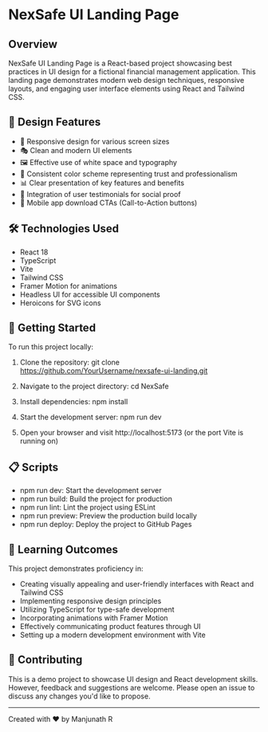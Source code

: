 # NexSafe UI Landing Page

## Overview

NexSafe UI Landing Page is a React-based project showcasing best practices in UI design for a fictional financial management application. This landing page demonstrates modern web design techniques, responsive layouts, and engaging user interface elements using React and Tailwind CSS.

## 🎨 Design Features

* 📱 Responsive design for various screen sizes
* 🎭 Clean and modern UI elements
* 🖼️ Effective use of white space and typography
* 🌈 Consistent color scheme representing trust and professionalism
* 📊 Clear presentation of key features and benefits
* 👥 Integration of user testimonials for social proof
* 📱 Mobile app download CTAs (Call-to-Action buttons)

## 🛠️ Technologies Used

* React 18
* TypeScript
* Vite
* Tailwind CSS
* Framer Motion for animations
* Headless UI for accessible UI components
* Heroicons for SVG icons

## 🚀 Getting Started

To run this project locally:

1. Clone the repository:
git clone https://github.com/YourUsername/nexsafe-ui-landing.git

2. Navigate to the project directory:
cd NexSafe

3. Install dependencies:
npm install

4. Start the development server:
npm run dev

5. Open your browser and visit http://localhost:5173 (or the port Vite is running on)

## 📋 Scripts

* npm run dev: Start the development server
* npm run build: Build the project for production
* npm run lint: Lint the project using ESLint
* npm run preview: Preview the production build locally
* npm run deploy: Deploy the project to GitHub Pages

## 🎯 Learning Outcomes

This project demonstrates proficiency in:

* Creating visually appealing and user-friendly interfaces with React and Tailwind CSS
* Implementing responsive design principles
* Utilizing TypeScript for type-safe development
* Incorporating animations with Framer Motion
* Effectively communicating product features through UI
* Setting up a modern development environment with Vite

## 🤝 Contributing

This is a demo project to showcase UI design and React development skills. However, feedback and suggestions are welcome. Please open an issue to discuss any changes you'd like to propose.

---

Created with ❤️ by Manjunath R
